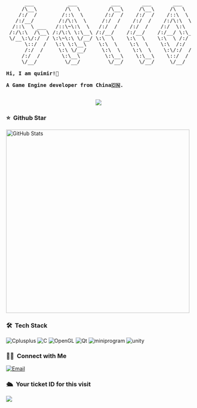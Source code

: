 <pre>
      ___           ___           ___       ___       ___     
     /\__\         /\  \         /\__\     /\__\     /\  \    
    /:/  /        /::\  \       /:/  /    /:/  /    /::\  \   
   /:/__/        /:/\:\  \     /:/  /    /:/  /    /:/\:\  \  
  /::\  \ ___   /::\~\:\  \   /:/  /    /:/  /    /:/  \:\  \ 
 /:/\:\  /\__\ /:/\:\ \:\__\ /:/__/    /:/__/    /:/__/ \:\__\
 \/__\:\/:/  / \:\~\:\ \/__/ \:\  \    \:\  \    \:\  \ /:/  /
      \::/  /   \:\ \:\__\    \:\  \    \:\  \    \:\  /:/  / 
      /:/  /     \:\ \/__/     \:\  \    \:\  \    \:\/:/  /  
     /:/  /       \:\__\        \:\__\    \:\__\    \::/  /   
     \/__/         \/__/         \/__/     \/__/     \/__/    
     
<strong>Hi, I am quimir!👋 </strong>

<strong>A Game Engine developer from China🇨🇳. </strong>

</pre> 

<div align="center"><img src="https://cdn.jsdelivr.net/gh/quimir/quimir/assets/github-contribution-grid-snake.svg" /></div>

### ⭐️ &nbsp;Github Star

<img width="500px"  alt="GitHub Stats" src="https://github-readme-stats.vercel.app/api?username=quimir&count_private=true&show_icons=true"/>


### 🛠 &nbsp;Tech Stack
![Cplusplus](https://img.shields.io/badge/-CPlusPlus-333333?style=flat&logo=CPlusPlus)
![C](https://img.shields.io/badge/-C-333333?style=flat&logo=C)
![OpenGL](https://img.shields.io/badge/-OpenGL-333333?style=flat&logo=OpenGL)
![Qt](https://img.shields.io/badge/-Qt-333333?style=flat&logo=Qt)
![miniprogram](https://img.shields.io/badge/-Miniprogram-333333?style=flat&logo=wechat)
![unity](https://img.shields.io/badge/-unity-333333?style=flat&logo=unity)

### 🤝🏻 &nbsp;Connect with Me
<a href="mailto:2546670299@qq.com"><img alt="Email" src="https://img.shields.io/badge/Email-2546670299@qq.com-blue?style=flat-square&logo=gmail"></a>


### 🛳 &nbsp;Your ticket ID for this visit
<img src="https://profile-counter.glitch.me/quimir/count.svg" />
